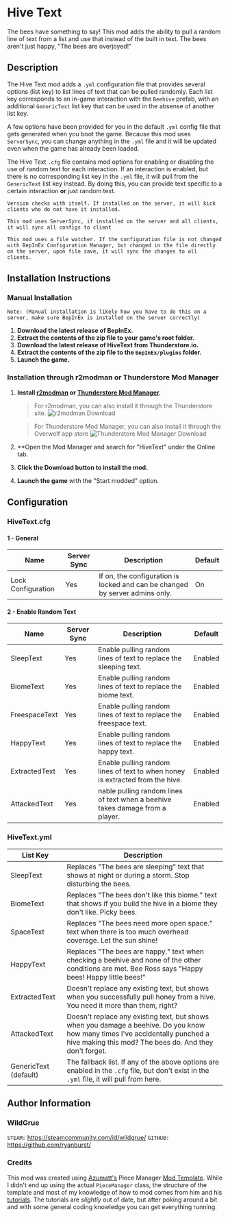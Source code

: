 # Hive Text

The bees have something to say! This mod adds the ability to pull a random line of text from a list and use that instead
of the built in text. The bees aren't just happy, "The bees are overjoyed!"

## Description

The Hive Text mod adds a `.yml` configuration file that provides several options (list key) to list lines of text that can be pulled
randomly. Each list key corresponds to an in-game interaction with the `Beehive` prefab, with an additional `GenericText` list key 
that can be used in the absense of another list key.

A few options have been provided for you in the default `.yml` config file that gets generated when you boot the game. Because this mod
uses `ServerSync`, you can change anything in the `.yml` file and it will be updated even when the game has already been loaded.

The Hive Text `.cfg` file contains mod options for enabling or disabling the use of random text for each interaction. If an interaction
is enabled, but there is no corresponding list key in the `.yml` file, it will pull from the `GenericText` list key instead. By doing 
this, you can provide text specific to a certain interaction **or** just random text.

`Version checks with itself. If installed on the server, it will kick clients who do not have it installed.`

`This mod uses ServerSync, if installed on the server and all clients, it will sync all configs to client`

`This mod uses a file watcher. If the configuration file is not changed with BepInEx Configuration Manager, but changed in the file directly on the server, upon file save, it will sync the changes to all clients.`

## Installation Instructions

### Manual Installation

`Note: (Manual installation is likely how you have to do this on a server, make sure BepInEx is installed on the server correctly)`

1. **Download the latest release of BepInEx.**
2. **Extract the contents of the zip file to your game's root folder.**
3. **Download the latest release of HiveText from Thunderstore.io.**
4. **Extract the contents of the zip file to the `BepInEx/plugins` folder.**
5. **Launch the game.**

### Installation through r2modman or Thunderstore Mod Manager

1. **Install [r2modman](https://valheim.thunderstore.io/package/ebkr/r2modman/)
   or [Thunderstore Mod Manager](https://www.overwolf.com/app/Thunderstore-Thunderstore_Mod_Manager).**

   > For r2modman, you can also install it through the Thunderstore site.
   ![](https://i.imgur.com/s4X4rEs.png "r2modman Download")

   > For Thunderstore Mod Manager, you can also install it through the Overwolf app store
   ![](https://i.imgur.com/HQLZFp4.png "Thunderstore Mod Manager Download")
2. **Open the Mod Manager and search for "HiveText" under the Online
   tab.
3. **Click the Download button to install the mod.**
4. **Launch the game** with the "Start modded" option.

## Configuration
### HiveText.cfg
#### 1 - General
|Name|Server Sync|Description|Default|
|-----|----------|--------|-----|
|Lock Configuration|Yes|If on, the configuration is locked and can be changed by server admins only.|On|

#### 2 - Enable Random Text
|Name|Server Sync|Description|Default|
|-----|----------|--------|-----|
|SleepText|Yes|Enable pulling random lines of text to replace the sleeping text.|Enabled|
|BiomeText|Yes|Enable pulling random lines of text to replace the biome text.|Enabled|
|FreespaceText|Yes|Enable pulling random lines of text to replace the freespace text.|Enabled|
|HappyText|Yes|Enable pulling random lines of text to replace the happy text.|Enabled|
|ExtractedText|Yes|Enable pulling random lines of text to when honey is extracted from the hive.|Enabled|
|AttackedText|Yes|nable pulling random lines of text when a beehive takes damage from a player.|Enabled|

### HiveText.yml
|List Key|Description|
|---|---|
|SleepText|Replaces "The bees are sleeping" text that shows at night or during a storm. Stop disturbing the bees.|
|BiomeText|Replaces "The bees don't like this biome." text that shows if you build the hive in a biome they don't like. Picky bees.|
|SpaceText|Replaces "The bees need more open space." text when there is too much overhead coverage. Let the sun shine!|
|HappyText|Replaces "The bees are happy." text when checking a beehive and none of the other conditions are met. Bee Ross says "Happy bees! Happy little bees!"|
|ExtractedText|Doesn't replace any existing text, but shows when you successfully pull honey from a hive. You need it more than them, right?|
|AttackedText|Doesn't replace any existing text, but shows when you damage a beehive. Do you know how many times I've accidentally punched a hive making this mod? The bees do. And they don't forget.|
|GenericText (default)|The fallback list. If any of the above options are enabled in the `.cfg` file, but don't exist in the `.yml` file, it will pull from here.|

## Author Information
### WildGrue
`STEAM:` https://steamcommunity.com/id/wildgrue/
`GITHUB:` https://github.com/ryanburst/

### Credits
This mod was created using [Azumatt's](https://github.com/AzumattDev) Piece Manager [Mod Template](https://github.com/AzumattDev/PieceManagerModTemplate).
While I didn't end up using the actual `PieceManager` class, the structure of the template and most of my knowledge of how to mod comes from him and his
[tutorials](https://www.youtube.com/watch?v=TIKZruMg0k0&list=PLyVQ1HvkGPdrJygqisb6kSC5CfsUvHXJF). The tutorials are *slightly* out of date, but after poking
around a bit and with some general coding knowledge you can get everything running. 
